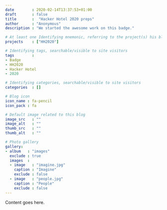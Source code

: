 ```yaml
---
date        : 2020-02-14T13:37:53+01:00
draft       : false
title       :  "Hacker Hotel 2020 preps"
author      : "Anonymous"
description : "We started the awesome work on this badge."

# At least one Identifying mnemonic, referring to the project(s) his blog is related to
projects    : ["HH2020"]

# Identifying tags, searchable/visible to site visitors
tags        :
- Badge
- HH2020
- Hacker Hotel
- 2020

# Identifying categories, searchable/visible to site visitors
categories  : []

# Blog icon
icon_name : fa-pencil
icon_pack : fa

# Default image related to this blog
image_src   : ""
image_alt   : ""
thumb_src   : ""
thumb_alt   : ""

# Photo gallery
gallery:
- album   : "images"
  exclude : true
  images  :
  - image   : "imagine.jpg"
    caption : "Imagine"
    exclude : false
  - image   : "people.jpg"
    caption : "People"
    exclude : false
---
```


Content goes here.
